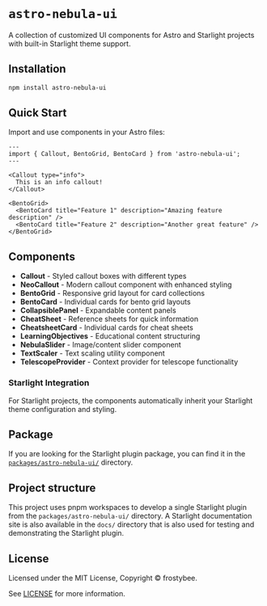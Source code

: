 # `astro-nebula-ui`

A collection of customized UI components for Astro and Starlight projects with built-in Starlight theme support.

## Installation

```bash
npm install astro-nebula-ui
```

## Quick Start

Import and use components in your Astro files:

```astro
---
import { Callout, BentoGrid, BentoCard } from 'astro-nebula-ui';
---

<Callout type="info">
  This is an info callout!
</Callout>

<BentoGrid>
  <BentoCard title="Feature 1" description="Amazing feature description" />
  <BentoCard title="Feature 2" description="Another great feature" />
</BentoGrid>
```

## Components

- **Callout** - Styled callout boxes with different types
- **NeoCallout** - Modern callout component with enhanced styling
- **BentoGrid** - Responsive grid layout for card collections
- **BentoCard** - Individual cards for bento grid layouts
- **CollapsiblePanel** - Expandable content panels
- **CheatSheet** - Reference sheets for quick information
- **CheatsheetCard** - Individual cards for cheat sheets
- **LearningObjectives** - Educational content structuring
- **NebulaSlider** - Image/content slider component
- **TextScaler** - Text scaling utility component
- **TelescopeProvider** - Context provider for telescope functionality

### Starlight Integration

For Starlight projects, the components automatically inherit your Starlight theme configuration and styling.

## Package

If you are looking for the Starlight plugin package, you can find it in the [`packages/astro-nebula-ui/`](/packages/astro-nebula-ui/) directory.

## Project structure

This project uses pnpm workspaces to develop a single Starlight plugin from the `packages/astro-nebula-ui/` directory. A Starlight documentation site is also available in the `docs/` directory that is also used for testing and demonstrating the Starlight plugin.

## License

Licensed under the MIT License, Copyright © frostybee.

See [LICENSE](https://github.com/frostybee/astro-nebula-ui/blob/main/LICENSE) for more information.
